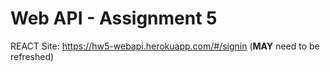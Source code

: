 # Web API - Assignment 5

REACT Site: https://hw5-webapi.herokuapp.com/#/signin (**MAY** need to be refreshed)
